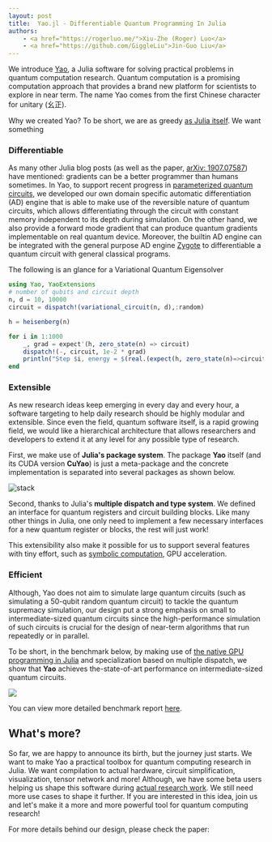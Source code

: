 ```yaml
---
layout: post
title:  Yao.jl - Differentiable Quantum Programming In Julia
authors:
    - <a href="https://rogerluo.me/">Xiu-Zhe (Roger) Luo</a>
    - <a href="https://github.com/GiggleLiu">Jin-Guo Liu</a>
---
```


We introduce [Yao](http://yaoquantum.org/), a Julia software for solving practical problems in quantum computation research.
Quantum computation is a promising computation approach that provides a brand new platform
for scientists to explore in near term. The name Yao comes from the first Chinese character for unitary (幺正).

Why we created Yao? To be short, we are as greedy [as Julia itself](https://julialang.org/blog/2012/02/why-we-created-julia). We want something

### Differentiable
As many other Julia blog posts (as well as the paper, [arXiv: 1907.07587](https://arxiv.org/abs/1907.07587)) have mentioned: gradients can be a better programmer than humans sometimes. In Yao, to support recent progress in [parameterized quantum circuits](https://arxiv.org/abs/1906.07682), we developed our own domain specific automatic differentiation (AD) engine that is able to make use of the reversible nature of quantum circuits, which allows differentiating through the circuit with constant memory independent to its depth during simulation. On the other hand, we also provide a forward mode gradient that can produce quantum gradients implementable on real quantum device. Moreover, the builtin AD engine can be integrated with the general purpose AD engine [Zygote](https://github.com/FluxML/Zygote.jl) to differentiable a quantum circuit with general classical programs.

The following is an glance for a Variational Quantum Eigensolver

```julia
using Yao, YaoExtensions
# number of qubits and circuit depth
n, d = 10, 10000
circuit = dispatch!(variational_circuit(n, d),:random)

h = heisenberg(n)

for i in 1:1000
    _, grad = expect'(h, zero_state(n) => circuit)
    dispatch!(-, circuit, 1e-2 * grad)
    println("Step $i, energy = $(real.(expect(h, zero_state(n)=>circuit)))")
end
```

### Extensible
As new research ideas keep emerging in every day and every hour, a software targeting to help daily research should be highly
modular and extensible. Since even the field, quantum software itself, is a rapid growing field, we would like a hierarchical architecture that allows researchers and developers to extend it at any level for any possible type of research.

First, we make use of **Julia's package system**. The package **Yao** itself (and its CUDA version **CuYao**) is just a meta-package and the concrete implementation is separated into several packages as shown below.

![stack](http://docs.yaoquantum.org/dev/assets/images/stack.png)

Second, thanks to Julia's **multiple dispatch and type system**. We defined an interface for quantum registers and circuit building blocks. Like many other things in Julia, one only need to implement a few necessary interfaces for a new quantum register or blocks, the rest will just work!

This extensibility also make it possible for us to support several features with tiny effort, such as [symbolic computation](http://tutorials.yaoquantum.org/dev/generated/quick-start/5.shor-9-code/), GPU acceleration.

### Efficient
Although, Yao does not aim to simulate large quantum circuits (such as simulating a 50-qubit random quantum circuit) to tackle the quantum supremacy simulation, our design put a strong emphasis on small to intermediate-sized quantum circuits since the high-performance simulation of such circuits is crucial for the design of near-term algorithms that run repeatedly
or in parallel.

To be short, in the benchmark below, by making use of [the native GPU programming in Julia](https://devblogs.nvidia.com/gpu-computing-julia-programming-language/) and specialization based on multiple dispatch, we show that **Yao** achieves the-state-of-art performance on intermediate-sized quantum circuits.

![](https://github.com/Roger-luo/quantum-benchmarks/raw/master/images/pcircuit_relative.png)

You can view more detailed benchmark report [here](https://github.com/Roger-luo/quantum-benchmarks/blob/master/RESULTS.md).

## What's more?
So far, we are happy to announce its birth, but the journey just starts. We want to make Yao a practical toolbox for quantum computing research in Julia. We want compilation to actual hardware, circuit simplification, visualization, tensor network
and more! Although, we have some beta users helping us shape this software during [actual research work](http://yaoquantum.org/research/). We still need more use cases to shape it further. If you are interested in this idea, join us and let's make it a more and more powerful tool for quantum computing research!

For more details behind our design, please check the paper: